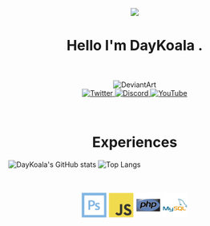<p align="center">
  <img src="https://komarev.com/ghpvc/?username=DayKoala&style=flat-square" width="60">
</p>

<h1 align="center">Hello I'm DayKoala .</h1>

<br>

<br>

<div id="head" align="center">
  <img src="https://i.pinimg.com/originals/bf/7d/ff/bf7dff491304c099d2a0de1add71d0f5.gif" width="300" alt="DeviantArt">
</div>
<div id="informational" align="center">
  <a href="https://twitter.com/DayKoala"><img src="https://img.shields.io/badge/Twitter-blue?style=for-the-badge" width="70" alt="Twitter">
  <a href="https://discordapp.com/users/339100364454363143"><img src="https://img.shields.io/badge/Discord-blue?style=for-the-badge" width="70" alt="Discord">
  <a href="https://youtube.com/channel/UCbqinx_hXglyuMLliWCcYug"><img src="https://img.shields.io/badge/YouTube-blue?style=for-the-badge" width="70" alt="YouTube">
  </a>
</div>

<br>

</br>

<h1 align="center">Experiences</h1>

<p align="center">

  ![DayKoala's GitHub stats](https://github-readme-stats.vercel.app/api?username=DayKoala&count_private=true)
  ![Top Langs](https://github-readme-stats.vercel.app/api/top-langs/?username=DayKoala)

</p>

<br>

</br>

<div id="experiences" align="center">
  <img src="https://raw.githubusercontent.com/devicons/devicon/master/icons/photoshop/photoshop-line.svg" width="50">
  <img src="https://raw.githubusercontent.com/devicons/devicon/master/icons/javascript/javascript-original.svg" width="50">
  <img src="https://raw.githubusercontent.com/devicons/devicon/master/icons/php/php-original.svg" width="50">
  <img src="https://raw.githubusercontent.com/devicons/devicon/master/icons/mysql/mysql-original-wordmark.svg" width="50">
</div>
